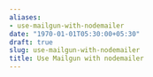 ```yaml
---
aliases:
- use-mailgun-with-nodemailer
date: "1970-01-01T05:30:00+05:30"
draft: true
slug: use-mailgun-with-nodemailer
title: Use Mailgun with nodemailer
---
```

